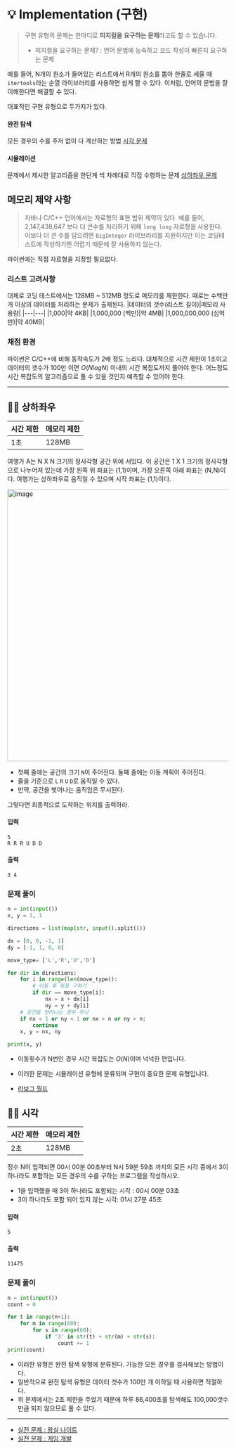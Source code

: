 # 💡 Implementation (구현)
> 구현 유형의 문제는 한마디로 **피지컬을 요구하는 문제**라고도 할 수 있습니다.
> - 피지컬을 요구하는 문제? : 언어 문법에 능숙하고 코드 작성이 빠른지 요구하는 문제

예를 들어, N개의 원소가 들어있는 리스트에서 R개의 원소를 뽑아 한줄로 세울 때 `itertools`라는 순열 라이브러리를 사용하면 쉽게 짤 수 있다. 이처럼, 언어의 문법을 잘 이해한다면 해결할 수 있다.

대표적인 구현 유형으로 두가지가 있다.
#### 완전 탐색
모든 경우의 수를 주저 없이 다 계산하는 방법 [시각 문제](https://github.com/dustin-kang/Programming-Team-Notes/blob/Python/implementation/implementation.md#-시각)
#### 시뮬레이션
문제에서 제시한 알고리즘을 한단계 씩 차례대로 직접 수행하는 문제 [상하좌우 문제](https://github.com/dustin-kang/Programming-Team-Notes/blob/Python/implementation/implementation.md#-상하좌우)

## 메모리 제약 사항
>  자바나 C/C++ 언어에서는 자료형의 표현 범위 제약이 있다. 예를 들어, 2,147,438,647 보다 더 큰수를 처리하기 위해 `long long` 자료형을 사용한다. 이보다 더 큰 수를 담으려면 `BigInteger` 라이브러리를 지원하지만 이는 코딩테스트에 작성하기엔 어렵기 때문에 잘 사용하지 않는다.

파이썬에는 직접 자료형을 지정할 필요없다. 

### 리스트 고려사항
대체로 코딩 테스트에서는 128MB ~ 512MB 정도로 메모리를 제한한다. 때로는 수백만 개 이상의 데이터를 처리하는 문제가 출제된다. 
|데이터의 갯수(리스트 길이)|메모리 사용량|
|---|---|
|1,000|약 4KB|
|1,000,000 (백만)|약 4MB|
|1,000,000,000 (십억만)|약 40MB|


### 채점 환경
파이썬은 C/C++에 비해 동작속도가 2배 정도 느리다. 대체적으로 시간 제한이 1초이고 데이터의 갯수가 100만 이면 $O(NlogN)$ 이내의 시간 복잡도까지 풀어야 한다. 어느정도 시간 복잡도의 알고리즘으로 풀 수 있을 것인지 예측할 수 있어야 한다.

---

## 👨‍💻 상하좌우

|시간 제한|메모리 제한|
|--|--|
|1초|128MB|

여행가 A는 N X N 크기의 정사각형 공간 위에 서있다. 이 공간은 1 X 1 크기의 정사각형으로 나누어져 있는데 가장 왼쪽 위 좌표는 (1,1)이며, 가장 오른쪽 아래 좌표는 (N,N)이다. 여행가는 상하좌우로 움직일 수 있으며 시작 좌표는 (1,1)이다. 

<img width="619" alt="image" src="https://user-images.githubusercontent.com/55238671/235070052-fb0ea2ad-d1f2-4057-98fa-eba1f3881c71.png">


- 첫째 줄에는 공간의 크기 `N`이 주어진다. 둘째 줄에는 이동 계획이 주어진다. 
- 줄을 기준으로 `L` `R` `U` `D`로 움직일 수 있다.
- 만약, 공간을 벗어나는 움직임은 무시된다. 

그렇다면 최종적으로 도착하는 위치를 출력하라.

#### 입력
```
5
R R R U D D
```
#### 출력
```
3 4
```

### 문제 풀이

```python
n = int(input())
x, y = 1, 1

directions = list(map(str, input().split()))

dx = [0, 0, -1, 1]
dy = [-1, 1, 0, 0]

move_type= ['L','R','U','D']

for dir in directions:
    for i in range(len(move_type)):
        # 이동 후 좌표 구하기
        if dir == move_type[i]:
            nx = x + dx[i]
            ny = y + dy[i]
    # 공간을 벗어나는 경우 무시
    if nx < 1 or ny < 1 or nx > n or ny > n:
        continue
    x, y = nx, ny

print(x, y)
```
- 이동횟수가 N번인 경우 시간 복잡도는 $O(N)$이며 넉넉한 편입니다.
- 이러한 문제는 시뮬레이션 유형에 분류되며 구현이 중요한 문제 유형입니다. 

- [리보그 월드](https://reeborg.ca/reeborg.html?lang=fr&mode=python&menu=%2Fworlds%2Fmenus%2Fselect_collection_fr.json&name=Seul&url=%2Fworlds%2Ftutorial_fr%2Fseul.json)

## 👨‍💻 시각

|시간 제한|메모리 제한|
|--|--|
|2초|128MB|

정수 N이 입력되면 00시 00분 00초부터 N시 59분 59초 까지의 모든 시각 중에서 3이 하나라도 포함하는 모든 경우의 수를 구하는 프로그램을 작성하시오.

- 1을 입력했을 때 3이 하나라도 포함되는 시각 : 00시 00분 03초
- 3이 하나라도 포함 되어 있지 않는 시각: 01시 27분 45초


#### 입력
```
5
```
#### 출력
```
11475
```

### 문제 풀이

```python
n = int(input())
count = 0

for t in range(n+1):
    for m in range(60):
        for s in range(60):
            if '3' in str(t) + str(m) + str(s):
                count += 1
print(count)
```
- 이러한 유형은 완전 탐색 유형에 분류된다. 가능한 모든 경우를 검사해보는 방법이다.
- 일반적으로 완전 탐색 유형은 데이터 갯수가 100만 개 이하일 때 사용하면 적절하다.
- 위 문제에서는 2초 제한을 주었기 때문에 하루 86,400초를 탐색해도 100,000갯수 만큼 되지 않으므로 풀 수 있다.


---

- [실전 문제 : 왕실 나이트](https://github.com/dongwoodev/Programming-Team-Notes/blob/Python/implementation/implementation_pratice.md#실전1-왕실의-나이트)
- [실전 문제 : 게임 개발](https://github.com/dongwoodev/Programming-Team-Notes/blob/Python/implementation/implementation_pratice.md#실전2-게임-개발)

